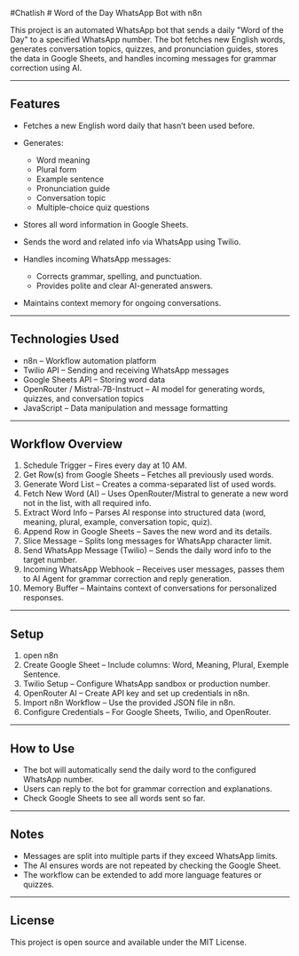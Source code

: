 #Chatlish # Word of the Day WhatsApp Bot with n8n

This project is an automated WhatsApp bot that sends a daily "Word of the Day" to a specified WhatsApp number. The bot fetches new English words, generates conversation topics, quizzes, and pronunciation guides, stores the data in Google Sheets, and handles incoming messages for grammar correction using AI.

---

## Features

* Fetches a new English word daily that hasn’t been used before.
* Generates:

  * Word meaning
  * Plural form
  * Example sentence
  * Pronunciation guide
  * Conversation topic
  * Multiple-choice quiz questions
* Stores all word information in Google Sheets.
* Sends the word and related info via WhatsApp using Twilio.
* Handles incoming WhatsApp messages:

  * Corrects grammar, spelling, and punctuation.
  * Provides polite and clear AI-generated answers.
* Maintains context memory for ongoing conversations.

---

## Technologies Used

* n8n – Workflow automation platform
* Twilio API – Sending and receiving WhatsApp messages
* Google Sheets API – Storing word data
* OpenRouter / Mistral-7B-Instruct – AI model for generating words, quizzes, and conversation topics
* JavaScript – Data manipulation and message formatting

---

## Workflow Overview

1. Schedule Trigger – Fires every day at 10 AM.
2. Get Row(s) from Google Sheets – Fetches all previously used words.
3. Generate Word List – Creates a comma-separated list of used words.
4. Fetch New Word (AI) – Uses OpenRouter/Mistral to generate a new word not in the list, with all required info.
5. Extract Word Info – Parses AI response into structured data (word, meaning, plural, example, conversation topic, quiz).
6. Append Row in Google Sheets – Saves the new word and its details.
7. Slice Message – Splits long messages for WhatsApp character limit.
8. Send WhatsApp Message (Twilio) – Sends the daily word info to the target number.
9. Incoming WhatsApp Webhook – Receives user messages, passes them to AI Agent for grammar correction and reply generation.
10. Memory Buffer – Maintains context of conversations for personalized responses.

---

## Setup

1. open n8n
2. Create Google Sheet – Include columns: Word, Meaning, Plural, Exemple Sentence.
3. Twilio Setup – Configure WhatsApp sandbox or production number.
4. OpenRouter AI – Create API key and set up credentials in n8n.
5. Import n8n Workflow – Use the provided JSON file in n8n.
6. Configure Credentials – For Google Sheets, Twilio, and OpenRouter.

---

## How to Use

* The bot will automatically send the daily word to the configured WhatsApp number.
* Users can reply to the bot for grammar correction and explanations.
* Check Google Sheets to see all words sent so far.

---

## Notes

* Messages are split into multiple parts if they exceed WhatsApp limits.
* The AI ensures words are not repeated by checking the Google Sheet.
* The workflow can be extended to add more language features or quizzes.

---

## License

This project is open source and available under the MIT License.
